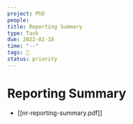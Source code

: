 ```yaml
---
project: PhD
people:
title: Reporting Summary
type: Task
due: 2022-02-18
time: "--"
tags: 📝     
status: priority
---
```


# Reporting Summary

- [[nr-reporting-summary.pdf]]